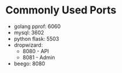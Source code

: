 # Commonly Used Ports
* golang pprof: 6060
* mysql: 3602
* python flask: 5503
* dropwizard: 
  * 8080 - API
  * 8081 - Admin
* beego: 8080
